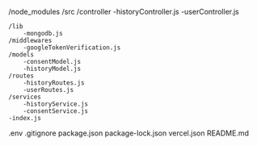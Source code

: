 
/node_modules
/src
    /controller
        -historyController.js
         -userController.js

    /lib
        -mongodb.js
    /middlewares
        -googleTokenVerification.js
    /models
        -consentModel.js
        -historyModel.js
    /routes
        -historyRoutes.js
        -userRoutes.js
    /services
        -historyService.js
        -consentService.js
    -index.js
.env
.gitignore
package.json
package-lock.json
vercel.json
README.md
